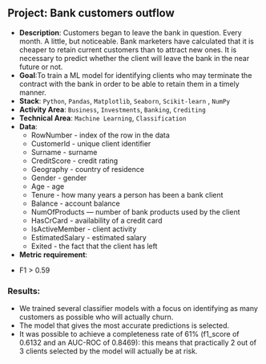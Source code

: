 ## Project: Bank customers outflow
* **Description**: Customers began to leave the bank in question. Every month. A little, but noticeable. Bank marketers have calculated that it is cheaper to retain current customers than to attract new ones. It is necessary to predict whether the client will leave the bank in the near future or not.
* **Goal**:To train a ML model for identifying clients who may terminate the contract with the bank in order to be able to retain them in a timely manner.
* **Stack**: `Python`, `Pandas`, `Matplotlib`, `Seaborn`, `Scikit-learn` , `NumPy`
* **Activity Area**:
`Business`, `Investments`, `Banking`, `Crediting`
* **Technical Area**: `Machine Learning`, `Classification`
* **Data**:
  - RowNumber - index of the row in the data
  - CustomerId - unique client identifier
  - Surname - surname
  - CreditScore - credit rating
  - Geography - country of residence
  - Gender - gender
  - Age - age
  - Tenure - how many years a person has been a bank client
  - Balance - account balance
  - NumOfProducts — number of bank products used by the client
  - HasCrCard - availability of a credit card
  - IsActiveMember - client activity
  - EstimatedSalary - estimated salary
  - Exited - the fact that the client has left
* **Metric requirement**:
- F1 > 0.59
### Results:
  - We trained several classifier models with a focus on identifying as many customers as possible who will actually churn.
  - The model that gives the most accurate predictions is selected.
  - It was possible to achieve a completeness rate of 61% (f1_score of 0.6132 and an AUC-ROC of 0.8469): this means that practically 2 out of 3 clients selected by the model will actually be at risk.

